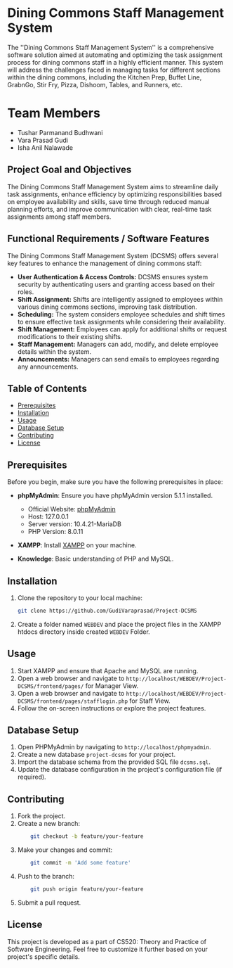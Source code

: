 # Dining Commons Staff Management System

The ''Dining Commons Staff Management System'' is a comprehensive software solution aimed at automating and optimizing the task assignment process for dining commons staff in a highly efficient manner. This system will address the challenges faced in managing tasks for different sections within the dining commons, including the Kitchen Prep, Buffet Line, GrabnGo, Stir Fry, Pizza, Dishoom, Tables, and Runners, etc.

# Team Members
- Tushar Parmanand Budhwani
- Vara Prasad Gudi
- Isha Anil Nalawade

## Project Goal and Objectives
The Dining Commons Staff Management System aims to streamline daily task assignments, enhance efficiency by optimizing responsibilities based on employee availability and skills, save time through reduced manual planning efforts, and improve communication with clear, real-time task assignments among staff members.

## Functional Requirements / Software Features
The Dining Commons Staff Management System (DCSMS) offers several key features to enhance the management of dining commons staff:
- **User Authentication & Access Controls:** DCSMS ensures system security by authenticating users and granting access based on their roles.
- **Shift Assignment:** Shifts are intelligently assigned to employees within various dining commons sections, improving task distribution.
- **Scheduling:** The system considers employee schedules and shift times to ensure effective task assignments while considering their availability.
- **Shift Management:** Employees can apply for additional shifts or request modifications to their existing shifts.
- **Staff Management:** Managers can add, modify, and delete employee details within the system.
- **Announcements:** Managers can send emails to employees regarding any announcements.

## Table of Contents
- [Prerequisites](#prerequisites)
- [Installation](#installation)
- [Usage](#usage)
- [Database Setup](#database-setup)
- [Contributing](#contributing)
- [License](#license)

## Prerequisites
Before you begin, make sure you have the following prerequisites in place:
- **phpMyAdmin**: Ensure you have phpMyAdmin version 5.1.1 installed.
  - Official Website: [phpMyAdmin](https://www.phpmyadmin.net/)
  - Host: 127.0.0.1
  - Server version: 10.4.21-MariaDB
  - PHP Version: 8.0.11

- **XAMPP**: Install [XAMPP](https://www.apachefriends.org/download.html) on your machine.
- **Knowledge**: Basic understanding of PHP and MySQL.

## Installation
1. Clone the repository to your local machine:
   ```bash
   git clone https://github.com/GudiVaraprasad/Project-DCSMS
   ```
2. Create a folder named ```WEBDEV``` and place the project files in the XAMPP htdocs directory inside created ```WEBDEV``` Folder.

## Usage
1. Start XAMPP and ensure that Apache and MySQL are running.
2. Open a web browser and navigate to ```http://localhost/WEBDEV/Project-DCSMS/frontend/pages/``` for Manager View.
3. Open a web browser and navigate to ```http://localhost/WEBDEV/Project-DCSMS/frontend/pages/stafflogin.php``` for Staff View.
3. Follow the on-screen instructions or explore the project features.

## Database Setup
1. Open PHPMyAdmin by navigating to ```http://localhost/phpmyadmin```.
2. Create a new database ```project-dcsms``` for your project.
3. Import the database schema from the provided SQL file ```dcsms.sql```.
4. Update the database configuration in the project's configuration file (if required).

## Contributing
1. Fork the project.
2. Create a new branch:
    ```bash
        git checkout -b feature/your-feature
    ```
3. Make your changes and commit:
    ```bash
        git commit -m 'Add some feature'
    ```
4. Push to the branch:
    ```bash
        git push origin feature/your-feature
    ```
5. Submit a pull request.

## License
This project is developed as a part of CS520: Theory and Practice of Software Engineering. Feel free to customize it further based on your project's specific details.
